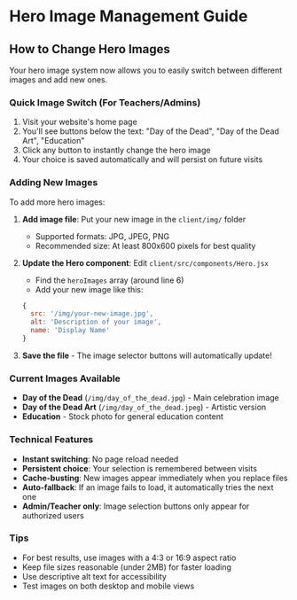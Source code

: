 # Hero Image Management Guide

## How to Change Hero Images

Your hero image system now allows you to easily switch between different images and add new ones.

### Quick Image Switch (For Teachers/Admins)
1. Visit your website's home page
2. You'll see buttons below the text: "Day of the Dead", "Day of the Dead Art", "Education"
3. Click any button to instantly change the hero image
4. Your choice is saved automatically and will persist on future visits

### Adding New Images
To add more hero images:

1. **Add image file**: Put your new image in the `client/img/` folder
   - Supported formats: JPG, JPEG, PNG
   - Recommended size: At least 800x600 pixels for best quality

2. **Update the Hero component**: Edit `client/src/components/Hero.jsx`
   - Find the `heroImages` array (around line 6)
   - Add your new image like this:
   ```javascript
   {
     src: '/img/your-new-image.jpg',
     alt: 'Description of your image',
     name: 'Display Name'
   }
   ```

3. **Save the file** - The image selector buttons will automatically update!

### Current Images Available
- **Day of the Dead** (`/img/day_of_the_dead.jpg`) - Main celebration image
- **Day of the Dead Art** (`/img/day_of_the_dead.jpeg`) - Artistic version
- **Education** - Stock photo for general education content

### Technical Features
- **Instant switching**: No page reload needed
- **Persistent choice**: Your selection is remembered between visits
- **Cache-busting**: New images appear immediately when you replace files
- **Auto-fallback**: If an image fails to load, it automatically tries the next one
- **Admin/Teacher only**: Image selection buttons only appear for authorized users

### Tips
- For best results, use images with a 4:3 or 16:9 aspect ratio
- Keep file sizes reasonable (under 2MB) for faster loading
- Use descriptive alt text for accessibility
- Test images on both desktop and mobile views